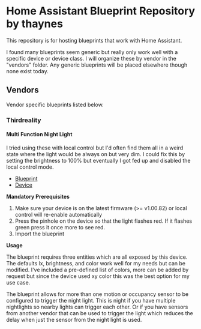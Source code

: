 # Home Assistant Blueprint Repository by thaynes
This repository is for hosting blueprints that work with Home Assistant. 

I found many blueprints seem generic but really only work well with a specific device or device class. I will organize these by vendor in the "vendors" folder. Any generic blueprints will be placed elsewhere though none exist today.

## Vendors

Vendor specific blueprints listed below.

### Thirdreality 

#### Multi Function Night Light

I tried using these with local control but I'd often find them all in a weird state where the light would be always on but very dim. I could fix this by setting the brightness to 100% but eventually I got fed up and disabled the local control mode. 

- [Blueprint](vendors/thirdreality/@multi-function-night-light.yaml)
- [Device](https://3reality.com/product/multi-function-night-light/?srsltid=AfmBOorRmSz-9wMrWX-aQzW6vmrzwU0TmavZpIxrhNiRBAEm7k02YvaZ)

**Mandatory Prerequisites**

1. Make sure your device is on the latest firmware (>= v1.00.82) or local control will re-enable automatically
2. Press the pinhole on the device so that the light flashes red. If it flashes green press it once more to see red.
3. Import the blueprint

**Usage**

The blueprint requires three entities which are all exposed by this device. The defaults lx, brightness, and color work well for my needs but can be modified. I've included a pre-defined list of colors, more can be added by request but since the device used xy color this was the best option for my use case.

The blueprint allows for more than one motion or occupancy sensor to be configured to trigger the night light. This is night if you have multiple nightlights so nearby lights can trigger each other. Or if you have sensors from another vendor that can be used to trigger the light which reduces the delay when just the sensor from the night light is used. 